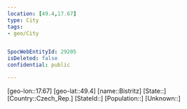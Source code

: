 ```yaml
---
location: [49.4,17.67]
type: City
tags:
- geo/City


SpocWebEntityId: 29205
isDeleted: false
confidential: public

---
```

[geo-lon::17.67]
[geo-lat::49.4]
[name::Bistritz]
[State::]
[Country::Czech_Rep.]
[StateId::]
[Population::]
[Unknown::]

